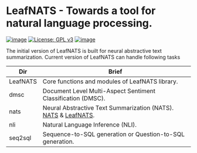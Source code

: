 # LeafNATS - Towards a tool for natural language processing.

[![image](https://img.shields.io/badge/Made%20with-Python-1f425f.svg)](https://www.python.org/)
[![License: GPL v3](https://img.shields.io/badge/License-GPLv3-blue.svg)](https://www.gnu.org/licenses/gpl-3.0)
[![image](https://img.shields.io/github/issues/Naereen/StrapDown.js.svg)](https://github.com/tshi04/LeafNATS/issues)

The initial version of LeafNATS is built for neural abstractive text summarization.
Current version of LeafNATS can handle following tasks

|Dir|Brief|
|-|-|
|LeafNATS| Core functions and modules of LeafNATS library. |
|dmsc| Document Level Multi-Aspect Sentiment Classification (DMSC).|
|nats|Neural Abstractive Text Summarization (NATS). [NATS](https://arxiv.org/pdf/1812.02303.pdf) & [LeafNATS](https://www.aclweb.org/anthology/N19-4012).|
|nli|Natural Language Inference (NLI).|
|seq2sql|Sequence-to-SQL generation or Question-to-SQL generation.|


